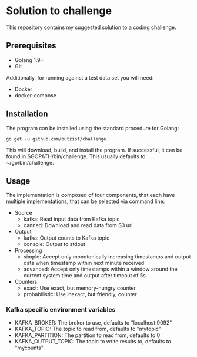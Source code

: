 # Solution to challenge

This repository contains my suggested solution to a coding challenge.

## Prerequisites

* Golang 1.9+
* Git

Additionally, for running against a test data set you will need:

* Docker
* docker-compose

## Installation
The program can be installed using the standard procedure for Golang:

    go get -u github.com/butzist/challenge

This will download, build, and install the program. If successful, it can be found in $GOPATH/bin/challenge. This usually defaults to ~/go/bin/challenge.

## Usage

The implementation is composed of four components, that each have multiple implementations, that can be selected via command line:

* Source
    * kafka: Read input data from Kafka topic
    * canned: Download and read data from S3 url
* Output
    * kafka: Output counts to Kafka topic
    * console: Output to stdout
* Processing
    * simple: Accept only monotonically increasing timestamps and output data when timestamp within next minute received
    * advanced: Accept only timestamps within a window around the current system time and output after timeout of 5s
* Counters
    * exact: Use exact, but memory-hungry counter
    * probabilistic: Use inexact, but friendly, counter
   
    
### Kafka specific environment variables

* KAFKA_BROKER: The broker to use, defaults to "localhost:9092"
* KAFKA_TOPIC: The topic to read from, defaults to "mytopic"
* KAFKA_PARTITION: The partition to read from, defaults to 0
* KAFKA_OUTPUT_TOPIC: The topic to write results to, defaults to "mycounts"